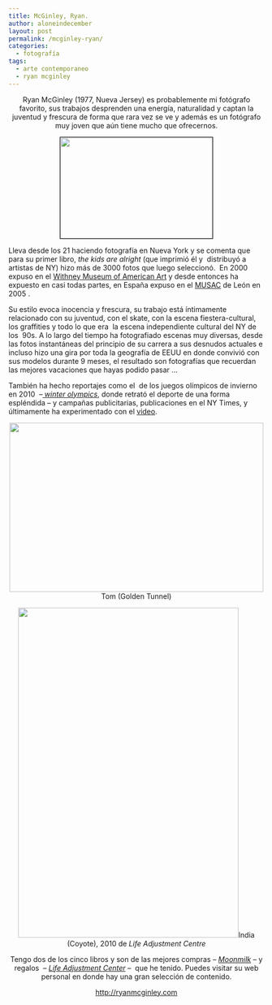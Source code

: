 ```yaml
---
title: McGinley, Ryan.
author: aloneindecember
layout: post
permalink: /mcginley-ryan/
categories:
  - fotografía
tags:
  - arte contemporaneo
  - ryan mcginley
---
```

<p style="text-align:center;">
  Ryan McGinley (1977, Nueva Jersey) es probablemente mi fotógrafo favorito, sus trabajos desprenden una energía, naturalidad y captan la juventud y frescura de forma que rara vez se ve y además es un fotógrafo muy joven que aún tiene mucho que ofrecernos.
</p>

<p style="text-align:center;">
  <a href="http://the-talks.com/interviews/ryan-mcginley/"><img class="aligncenter size-medium wp-image-88" style="border:1px solid black;" title="ryan1" src="http://aloneindecember.com/words/wp-content/uploads/2012/02/ryan1.jpg?w=300" alt="" width="300" height="199" /></a>
</p>

Lleva desde los 21 haciendo fotografía en Nueva York y se comenta que para su primer libro, *the kids are alright* (que imprimió él y  distribuyó a artistas de NY) hizo más de 3000 fotos que luego seleccionó.  En 2000 expuso en el [Withney Museum of American Art][1] y desde entonces ha expuesto en casi todas partes, en España expuso en el [MUSAC][2] de León en 2005 .

Su estilo evoca inocencia y frescura, su trabajo está íntimamente relacionado con su juventud, con el skate, con la escena fiestera-cultural, los graffities y todo lo que era  la escena independiente cultural del NY de los  90s. A lo largo del tiempo ha fotografiado escenas muy diversas, desde las fotos instantáneas del principio de su carrera a sus desnudos actuales e incluso hizo una gira por toda la geografía de EEUU en donde convivió con sus modelos durante 9 meses, el resultado son fotografías que recuerdan las mejores vacaciones que hayas podido pasar &#8230;

También ha hecho reportajes como el  de los juegos olímpicos de invierno en 2010  &#8211;*[ winter olympics][3]*, donde retrató el deporte de una forma espléndida &#8211; y campañas publicitarias, publicaciones en el NY Times, y últimamente ha experimentado con el [video][4].

<p style="text-align:center;">
  <a href="http://aloneindecember.com/words/wp-content/uploads/2012/02/tom_golden_tunnel.jpg"><img class="aligncenter size-full wp-image-85" title="Tom_Golden_Tunnel" src="http://aloneindecember.com/words/wp-content/uploads/2012/02/tom_golden_tunnel.jpg" alt="" width="500" height="333" /></a>Tom (Golden Tunnel)
</p>

<p style="text-align:center;">
  <a href="http://aloneindecember.com/words/wp-content/uploads/2012/02/india_coyote.jpg"><img class="aligncenter size-full wp-image-84" title="India_(Coyote)" src="http://aloneindecember.com/words/wp-content/uploads/2012/02/india_coyote.jpg" alt="" width="434" height="650" /></a>India (Coyote), 2010 de <em>Life Adjustment Centre</em>
</p>

<p style="text-align:center;">
  Tengo dos de los cinco libros y son de las mejores compras &#8211; <a href="http://http://www.dashwoodbooks.com/info.cfm?object_id=8182&inventory_id=8593&cookie1=262850.071825&email="><em>Moonmilk</em></a> &#8211; y regalos  &#8211; <a href="http://www.dashwoodbooks.com/info.cfm?object_id=9146&inventory_id=9575&cookie1=262850.071825&email="><em>Life Adjustment Center</em></a> &#8211;  que he tenido. Puedes visitar su web personal en donde hay una gran selección de contenido.
</p>

<p style="text-align:center;">
  <a href="http://ryanmcginley.com/" target="_blank"> http://ryanmcginley.com</a>
</p>

 [1]: http://whitney.org/
 [2]: http://www.musac.es/index.php?ref=9200
 [3]: http://ryanmcginley.com/wintergames
 [4]: http://ryanmcginley.com/entrance_romance